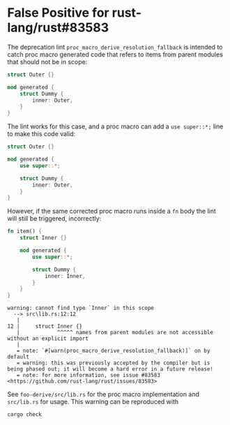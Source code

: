 # False Positive for rust-lang/rust#83583
The deprecation lint `proc_macro_derive_resolution_fallback` is intended to catch proc macro generated code that refers to items from parent modules that should not be in scope:

```rust
struct Outer {}

mod generated {
    struct Dummy {
        inner: Outer,
    }
}
```

The lint works for this case, and a proc macro can add a `use super::*;` line to make this code valid:

```rust
struct Outer {}

mod generated {
	use super::*;

    struct Dummy {
        inner: Outer,
    }
}
```

However, if the same corrected proc macro runs inside a `fn` body the lint will still be triggered, incorrectly:

```rust
fn item() {
    struct Inner {}

    mod generated {
    	use super::*;

        struct Dummy {
            inner: Inner,
        }
    }
}
```

```
warning: cannot find type `Inner` in this scope
  --> src\lib.rs:12:12
   |
12 |     struct Inner {}
   |            ^^^^^ names from parent modules are not accessible without an explicit import
   |
   = note: `#[warn(proc_macro_derive_resolution_fallback)]` on by default
   = warning: this was previously accepted by the compiler but is being phased out; it will become a hard error in a future release!
   = note: for more information, see issue #83583 <https://github.com/rust-lang/rust/issues/83583>
```

See `foo-derive/src/lib.rs` for the proc macro implementation and `src/lib.rs` for usage. This warning can be reproduced with

```sh
cargo check
```